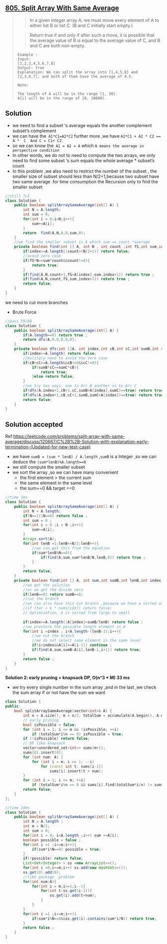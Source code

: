 ## [805. Split Array With Same Average](https://leetcode-cn.com/problems/split-array-with-same-average/)

> >  In a given integer array A, we must move every element of A to either list B or list C. (B and C initially start empty.)
>
> >  Return true if and only if after such a move, it is possible that the average value of B is equal to the average value of C, and B and C are both non-empty.
>
> ```
> Example :
> Input: 
> [1,2,3,4,5,6,7,8]
> Output: true
> Explanation: We can split the array into [1,4,5,8] and [2,3,6,7], and both of them have the average of 4.5.
> ```
>
> 
>
> ```
> Note:
> 
> The length of A will be in the range [1, 30].
> A[i] will be in the range of [0, 10000].
> ```

## Solution 

* we need to find  a subset ‘s average equals the another complement subset’s complement 
* we can have the``` A1*C1=A2*C2``` further more ,we have ```A1*C1 + A2 * C2 == A *  C  And C = C1+ C2```
* so we can know the``` A1 = A2 = A``` which ```A means the average in perspective condition ```
* In other words, we do not to need to compute the two arrays, we only need to find some subset ‘s sum equals  the whole average * subset’s count 
* In this problem ,we also need to restrict the number of the subset , the smaller size of  subset  should less than N/2+1,because two subset have two same average .for time consumption the Recursion only to find the smaller subset 

```java
//still TLE
class Solution {
    public boolean splitArraySameAverage(int[] A) {
        int N = A.length;
        int sum = 0;
        for(int i = 0;i<N;i++){
            sum+=A[i];
        }
        return  find(A,N,0,0,sum,0);
    }
    //we find the smaller subset in A which sum == count *average 
    private boolean find(int [] A, int N , int count ,int fS,int sum,int index){
        if(index>=A.length||count>(N/2+1)) return false;
        //avoid zero case 
        if(fS*N==sum*count&&count!=0){
            return true;
        }
        if(find(A,N,count+1,fS+A[index],sum,index+1)) return true ;
        if(find(A,N,count,fS,sum,index+1)) return true ;
        return false; 
    } 
}
```

we need to cut more branches 

* Brute Force 

```java
//pass 59/88
class Solution {
    public boolean splitArraySameAverage(int[] A) {
        if(A.length==0) return true ;
        return dfs(A,0,0,0,0,0);
    }
    private boolean dfs(int []A, int index,int cB,int cC,int sumB,int sumC){
        if(index>=A.length) return false;
        //mulitply need to avoid the zero case 
        if(cB+cC==A.length&&cB!=0&&cC!=0){
            if(sumB*cC==sumC*cB){
                return true;
            }else return false;
        }
        //we try two ways: one to Arr B another is to Arr C
        if(dfs(A,index+1,cB+1,cC,sumB+A[index],sumC)==true) return true;
        if(dfs(A,index+1,cB,cC+1,sumB,sumC+A[index])==true) return true;
        return false;
    }
}
```

## Solution accepted 

Ref:https://leetcode.com/problems/split-array-with-same-average/discuss/120667/C%2B%2B-Solution-with-explanation-early-termination-(Updated-for-new-test-case)

* we have ```sumB = (sum * lenB) / A.length``` ,```sumB``` is a Integer ,so we can deduce the ```(sum*lenB)%A.length==0```
* we still compute the smaller subset 
* we sort  the array ,so we can have many convenient 
  *  the first element > the current sum
  * the same element in the same level 
  * the sum==0  &&  target ==0 

```java
//time 1ms
class Solution {
    public boolean splitArraySameAverage(int[] A) {
        int N = A.length;
        if(N==1||N==0) return false ;
        int sum = 0 ;
        for(int i = 0 ;i < N ;i++){
            sum+=A[i];
        }
        Arrays.sort(A);
        for(int lenB =1;lenB<=N/2;lenB++){
            //we can get this from the equation 
            if(sum*lenB%N==0){
                if(find(A,sum,sum*lenB/N,lenB,0)) return true ;
            }
        }
        return false;
    }
    private boolean find(int [] A, int sum,int sumB,int lenB,int index){
        //we get the solution
        //or we get the divide zero
        if(lenB==0) return sumB==0;
        //cut the branch
        //we can also have this cut branch ,because we have a sorted array A
        //if (tar > k * nums[idx]) return false; 
        // Optimization, A is sorted from large to small
        
        if(index>=A.length||A[index]>sumB/lenB) return false ;
        //we prestore the possible length element in A
        for(int i =index ; i<A.length-(lenB-1);i++){
            //we cut the branch 
            //we do not select same element in the same level 
            if(i>index&&A[i]==A[i-1]) continue ;
            if(find(A,sum,sumB-A[i],lenB-1,i+1)) return true;
        }
        return false ;
    }
}
```

**Solution 2: early pruning + knapsack DP, O(n^3 \* M) 33 ms**

* we try every single number in the sum array ,and in the last ,we check the sum array if or not have the sum we want 

```c++
class Solution {
public:
    bool splitArraySameAverage(vector<int>& A) {
        int n = A.size(), m = n/2, totalSum = accumulate(A.begin(), A.end(), 0);
        // early pruning
        bool isPossible = false;
        for (int i = 1; i <= m && !isPossible; ++i) 
            if (totalSum*i%n == 0) isPossible = true;
        if (!isPossible) return false;
        // DP like knapsack
        vector<unordered_set<int>> sums(m+1);
        sums[0].insert(0);
        for (int num: A) {
            for (int i = m; i >= 1; --i) 
                for (const int t: sums[i-1]) 
                    sums[i].insert(t + num);
        }
        for (int i = 1; i <= m; ++i) 
            if (totalSum*i%n == 0 && sums[i].find(totalSum*i/n) != sums[i].end()) return true;
        return false;
    }
};
```

```java
//time 24ms
class Solution {
    public boolean splitArraySameAverage(int[] A) {
        int N = A.length ;
        int m = N/2;
        int sum = 0;
        for(int i = 0; i<A.length ;i++) sum +=A[i];
        boolean possible = false ;
        for(int i =1 ;i<=m;i++){
            if(sum*i%N==0) possible = true;
        }
        if(!possible) return false;
        List<Set<Integer> > ss =new ArrayList<>();
        for(int i =0;i<=m;i++) ss.add(new HashSet<>());
        ss.get(0).add(0);
        //like package  problem 
        for(int num:A){
            for(int i = m;i>=1;i--){
                for(int t:ss.get(i-1)){
                    ss.get(i).add(t+num);
                }
            }
        }
        for(int i =1 ;i<=m;i++){
            if(sum*i%N==0&&ss.get(i).contains(sum*i/N)) return true; 
        }
        return false ;
    }
}
```

